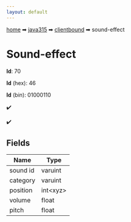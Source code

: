 ```yaml
---
layout: default
---
```


[home](/) ➡ [java315](/protocol/java315) ➡ [clientbound](/protocol/java315/clientbound) ➡ sound-effect

# Sound-effect

**Id**: 70

**Id** (hex): 46

**Id** (bin): 01000110

✔️

✔️

## Fields

Name | Type
---|---
sound id | varuint
category | varuint
position | int&lt;xyz&gt;
volume | float
pitch | float

